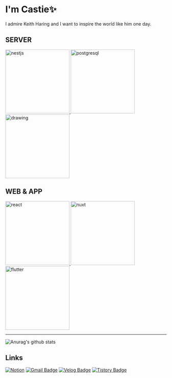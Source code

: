 # I'm Castie✨
I admire Keith Haring and I want to inspire the world like him one day.
## SERVER
<div style="display: 'flex'; width: '100%'; gap: '100px'">
  <a href="https://nestjs.com" target="_blank">
    <img src="https://cdn.svgporn.com/logos/nestjs.svg" alt="nestjs" height="200"/>
  </a>
  <a href="https://www.postgresql.org" target="_blank">
    <img src="https://cdn.svgporn.com/logos/postgresql.svg" alt="postgresql" height="200"/>
  </a>
  <a href="https://www.mongodb.com" target="_blank">
    <img src="https://cdn.svgporn.com/logos/mongodb-icon.svg" alt="drawing" height="200"/>
  </a>
</div>

## WEB & APP
<div>
  <a href="https://react.dev" target="_blank">
    <img src="https://cdn.svgporn.com/logos/react.svg" alt="react" height="200"/>
  </a>
  <a href="https://nuxt.com" target="_blank">
    <img src="https://cdn.svgporn.com/logos/nuxt-icon.svg" alt="nuxt" height="200"/>
  </a>
  <a href="https://flutter.dev" target="_blank">
    <img src="https://cdn.svgporn.com/logos/flutter.svg" alt="flutter" height="200"/>
  </a>
</div>


___
![Anurag's github stats](https://github-readme-stats.vercel.app/api?username=SonByungjin&show_icons=true&theme=cobalt)
## Links
[![Notion](https://img.shields.io/badge/Notion-%23000000.svg?style=for-the-badge&logo=notion&logoColor=white)](https://spurious-frown-413.notion.site/Byungjin-Son-bd5dc47134724fc09c058bfa68117c76)
[![Gmail Badge](https://img.shields.io/badge/Gmail-d14836?style=flat-square&logo=Gmail&logoColor=white&link=mailto:sgyos000@gmail.com)](mailto:sgyos000@gmail.com)
[![Velog Badge](http://img.shields.io/badge/-Velog-green?style=flat-square&link=https://velog.io/@sgyos000)](https://velog.io/@sgyos000)
[![Tistory Badge](http://img.shields.io/badge/-Tistory-purple?style=flat-square&link=https://castie.tistory.com/)](https://castie.tistory.com/)

